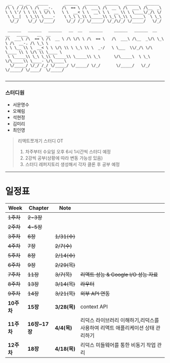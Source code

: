```angular2html
 __   __ __   _____       ______   ______   ______   ______   ______                         
/\ \ / //\ \ /\  __-.    /\  == \ /\  ___\ /\  __ \ /\  ___\ /\__  _\                        
\ \ \'/ \ \ \\ \ \/\ \   \ \  __< \ \  __\ \ \  __ \\ \ \____\/_/\ \/                        
 \ \__|  \ \_\\ \____-    \ \_\ \_\\ \_____\\ \_\ \_\\ \_____\  \ \_\                        
  \/_/    \/_/ \/____/     \/_/ /_/ \/_____/ \/_/\/_/ \/_____/   \/_/                        
                                                                                             
 ______   ______   ______   __  __   ______     ______   ______  __  __   _____    __  __    
/\  ___\ /\  == \ /\  __ \ /\ \/\ \ /\  == \   /\  ___\ /\__  _\/\ \_\ \ /\  __-. /\ \_\ \   
\ \ \__ \\ \  __< \ \ \/\ \\ \ \_\ \\ \  _-/   \ \___  \\/_/\ \/\ \____ \\ \ \/\ \\ \____ \  
 \ \_____\\ \_\ \_\\ \_____\\ \_____\\ \_\      \/\_____\  \ \_\ \/\_____\\ \____- \/\_____\ 
  \/_____/ \/_/ /_/ \/_____/ \/_____/ \/_/       \/_____/   \/_/  \/_____/ \/____/  \/_____/ 
                                                                                                                                                                                                                                                                                                  
```
* * *
### 스터디원
- 서문명수
- 오혜림
- 석현정
- 김미리
- 최인영

>리액트쪼개기 스터디 OT
>1. 차주부터 수요일 오후 6시 1시간씩 스터디 예정
>2. 2강씩 공부(상황에 따라 변동 가능성 있음)
>3. 스터디 레퍼지토리 생성해서 각자 클론 후 공부 예정
* * *
# 일정표
| Week    | Chapter | Note    ||
|---------|---------|---------|-|
| ~~1주차~~ | ~~2-3장~~    |         ||
| ~~2주차~~ | ~~4-5장~~    |         ||
| ~~3주차~~ | ~~6장~~      | ~~1/31(수)~~ ||
|~~4주차~~|~~7장~~|~~2/7(수)~~||
|~~5주차~~|~~8장~~|~~2/14(수)~~||
|~~6주차~~|~~9장~~|~~2/29(목)~~||
|~~7주차~~|~~11장~~|~~3/7(목)~~|~~리액트 성능 & Google I/O 성능 자료~~|
|~~8주차~~|~~13장~~|~~3/14(목)~~|~~라우터~~|
|~~9주차~~|~~14장~~|~~3/21(목)~~|~~외부 API 연동~~|
|**10주차**|**15장**|**3/28(목)**|context API|
|**11주차**|**16장~17장**|**4/4(목)**|리덕스 라이브러리 이해하기,리덕스를 사용하여 리액트 애플리케이션 상태 관리하기|
|**12주차**|**18장**|**4/18(목)**|리덕스 미들웨어를 통한 비동기 작업 관리|
